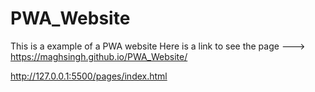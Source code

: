 # PWA_Website
This is a example of a PWA website 
Here is a link to see the page ---> https://maghsingh.github.io/PWA_Website/


http://127.0.0.1:5500/pages/index.html
